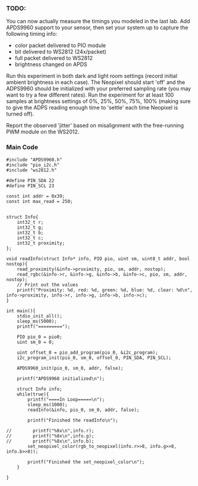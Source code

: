 ### TODO:

You can now actually measure the timings you modeled in the last lab. Add APDS9960 support to your sensor, then set your system up to capture the following timing info:
- color packet delivered to PIO module
- bit delivered to WS2812 (24x/packet)
- full packet delivered to WS2812
- brightness changed on APDS

Run this experiment in both dark and light room settings (record initial ambient brightness in each case). The Neopixel should start 'off' and the ADPS9960 should be initialized with your preferred sampling rate (you may want to try a few different rates). Run the experiment for at least 100 samples at brightness settings of 0%, 25%, 50%, 75%, 100% (making sure to give the ADPS reading enough time to 'settle' each time Neopixel is turned off).

Report the observed 'jitter' based on misalignment with the free-running PWM module on the WS2012.

### Main Code
    #include "APDS9960.h"
    #include "pio_i2c.h"
    #include "ws2812.h"

    #define PIN_SDA 22
    #define PIN_SCL 23

    const int addr = 0x39;
    const int max_read = 250;


    struct Info{
        int32_t r;
        int32_t g;
        int32_t b;
        int32_t c;
        int32_t proximity;
    };

    void readInfo(struct Info* info, PIO pio, uint sm, uint8_t addr, bool nostop){
        read_proximity(&info->proximity, pio, sm, addr, nostop);
        read_rgbc(&info->r, &info->g, &info->b, &info->c, pio, sm, addr, nostop);
        // Print out the values
        printf("Proximity: %d, red: %d, green: %d, blue: %d, clear: %d\n", info->proximity, info->r, info->g, info->b, info->c);
    }

    int main(){
        stdio_init_all();
        sleep_ms(5000);
        printf("=========");

        PIO pio_0 = pio0;
        uint sm_0 = 0;

        uint offset_0 = pio_add_program(pio_0, &i2c_program);
        i2c_program_init(pio_0, sm_0, offset_0, PIN_SDA, PIN_SCL);

        APDS9960_init(pio_0, sm_0, addr, false);

        printf("APDS9960 initialized\n");

        struct Info info;
        while(true){
            printf("====In Loop=====\n");
            sleep_ms(1000);
            readInfo(&info, pio_0, sm_0, addr, false);

            printf("Finished the readInfo\n");

    //        printf("%8x\n",info.r);
    //        printf("%8x\n",info.g);
    //        printf("%8x\n",info.b);
            set_neopixel_color(rgb_to_neopixel(info.r>>8, info.g>>8, info.b>>8));

            printf("Finished the set_neopixel_color\n");
        }

    }
    
